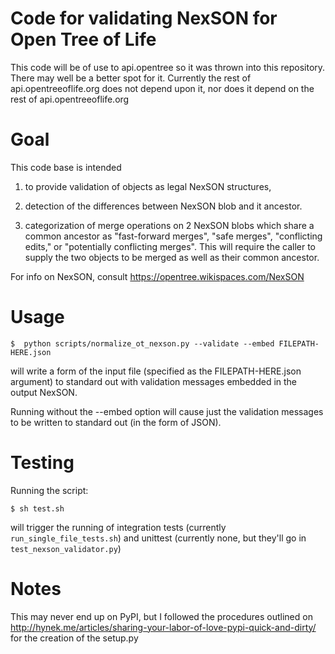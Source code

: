 # Code for validating NexSON for Open Tree of Life

This code will be of use to api.opentree so it was thrown into
this repository. There may well be a better spot for it.
Currently the rest of api.opentreeoflife.org does not depend 
upon it, nor does it depend on the rest of api.opentreeoflife.org

# Goal

This code base is intended

  1. to provide validation of objects as legal NexSON structures,

  2. detection of the differences between NexSON blob and it ancestor.

  3. categorization of merge operations on 2 NexSON blobs which share a
common ancestor as "fast-forward merges", "safe merges", "conflicting edits,"
or "potentially conflicting merges". This will require the caller to supply the
two objects to be merged as well as their common ancestor. 

For info on NexSON, consult https://opentree.wikispaces.com/NexSON

# Usage

    $  python scripts/normalize_ot_nexson.py --validate --embed FILEPATH-HERE.json

will write a form of the input file (specified as the FILEPATH-HERE.json argument)
to standard out with validation messages embedded in the output NexSON.

Running without the --embed option will cause just the validation messages to be
written to standard out (in the form of JSON).

# Testing

Running the script:

    $ sh test.sh

will trigger the running of integration tests (currently <code>run_single_file_tests.sh</code>)
and unittest (currently none, but they'll go in <code>test_nexson_validator.py</code>)

# Notes

This may never end up on PyPI, but I followed the procedures outlined on
    http://hynek.me/articles/sharing-your-labor-of-love-pypi-quick-and-dirty/
for the creation of the setup.py
